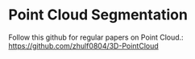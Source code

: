 # Point Cloud Segmentation

Follow this github for regular papers on Point Cloud.: https://github.com/zhulf0804/3D-PointCloud
